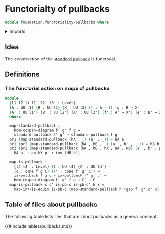 # Functorialty of pullbacks

```agda
module foundation.functoriality-pullbacks where
```

<details><summary>Imports</summary>

```agda
open import foundation.action-on-identifications-functions
open import foundation.cones-over-cospan-diagrams
open import foundation.dependent-pair-types
open import foundation.morphisms-cospan-diagrams
open import foundation.universe-levels

open import foundation-core.equivalences
open import foundation-core.identity-types
open import foundation-core.pullbacks
```

</details>

## Idea

The construction of the [standard pullback](foundation-core.pullbacks.md) is
functorial.

## Definitions

### The functorial action on maps of pullbacks

```agda
module _
  {l1 l2 l3 l1' l2' l3' : Level}
  {A : UU l1} {B : UU l2} {X : UU l3} (f : A → X) (g : B → X)
  {A' : UU l1'} {B' : UU l2'} {X' : UU l3'} (f' : A' → X') (g' : B' → X')
  where

  map-standard-pullback :
    hom-cospan-diagram f' g' f g →
    standard-pullback f' g' → standard-pullback f g
  pr1 (map-standard-pullback (hA , _) (a' , _)) = hA a'
  pr1 (pr2 (map-standard-pullback (hA , hB , _) (a' , b' , _))) = hB b'
  pr2 (pr2 (map-standard-pullback (hA , hB , hX , HA , HB) (a' , b' , p'))) =
    HA a' ∙ ap hX p' ∙ inv (HB b')

  map-is-pullback :
    {l4 l4' : Level} {C : UU l4} {C' : UU l4'} →
    (c : cone f g C) (c' : cone f' g' C') →
    is-pullback f g c → is-pullback f' g' c' →
    hom-cospan-diagram f' g' f g → C' → C
  map-is-pullback c c' is-pb-c is-pb-c' h x =
    map-inv-is-equiv is-pb-c (map-standard-pullback h (gap f' g' c' x))
```

## Table of files about pullbacks

The following table lists files that are about pullbacks as a general concept.

{{#include tables/pullbacks.md}}
